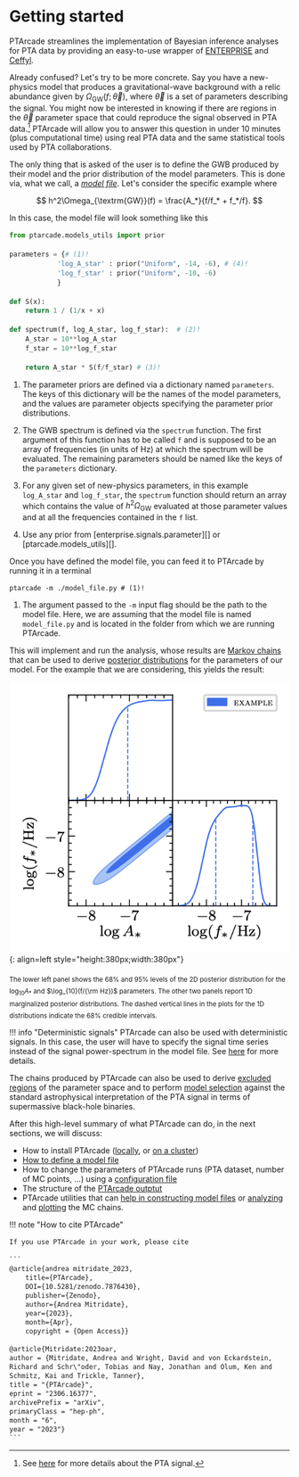 # Getting started  
PTArcade streamlines the implementation of Bayesian inference analyses for PTA data
by providing an easy-to-use wrapper of [ENTERPRISE] and [Ceffyl].

Already confused? Let's try to be more concrete. Say you have a new-physics model 
that produces a gravitational-wave background with a relic abundance given by
$\Omega_{\textrm{GW}}(f;\,\vec{\theta})$, where $\vec{\theta}$ is a set of parameters
describing the signal. You might now be interested in knowing if there are regions in 
the $\vec{\theta}$ parameter space that could reproduce the signal observed in PTA
data.[^1] PTArcade will allow you to answer this question in under 10 minutes
(plus computational time) using real PTA data and the same statistical tools
used by PTA collaborations.

[^1]: See [here][NG15] for more details about the PTA signal.

The only thing that is asked of the user is to define the GWB produced by their model 
and the prior distribution of the model parameters. This is done via, what we call, a
[_model file_][model]. Let's consider the specific example where

$$
h^2\Omega_{\textrm{GW}}(f) = \frac{A_*}{f/f_* + f_*/f}.
$$

In this case, the model file will look something like this

``` py 
from ptarcade.models_utils import prior

parameters = {# (1)! 
            'log_A_star' : prior("Uniform", -14, -6), # (4)! 
            'log_f_star' : prior("Uniform", -10, -6)
            }

def S(x):
    return 1 / (1/x + x)

def spectrum(f, log_A_star, log_f_star):  # (2)!
    A_star = 10**log_A_star
    f_star = 10**log_f_star
    
    return A_star * S(f/f_star) # (3)!
```

1. The parameter priors are defined via a dictionary named `parameters`. The
keys of this dictionary will be the names of the model parameters, and the
values are parameter objects specifying the parameter prior distributions.

2. The GWB spectrum is defined via the `spectrum` function. The first argument
of this function has to be called `f` and is supposed to be an array of frequencies
(in units of Hz) at which the spectrum will be evaluated. The remaining parameters
should be named like the keys of the `parameters` dictionary. 

3. For any given set of new-physics parameters, in this example `log_A_star` and 
`log_f_star`, the `spectrum` function should return an array which contains the value of
 $h^2\Omega_{\textrm{GW}}$ evaluated at those parameter values and at all the 
 frequencies contained in the `f` list.
 
4. Use any prior from [enterprise.signals.parameter][] or [ptarcade.models_utils][].

Once you have defined the model file, you can feed it to PTArcade by running it in a 
terminal 

```shell
ptarcade -m ./model_file.py # (1)!
```

1. The argument passed to the `-m` input flag should be the path to the model file. 
Here, we are assuming that the model file is named `model_file.py` and is located in
the folder from which we are running PTArcade. 

This will implement and run the analysis, whose results are [Markov chains][MC] that
can be used to derive [posterior distributions][posterior] for the parameters of
our model. For the example that we are considering, this yields the result:

![Example posteriors](../assets/images/ex_post.png){: align=left  style="height:380px;width:380px"}


  [Example posteriors]: ../assets/images/ex_post.png

<sub> The lower left panel shows the 68% and 95% levels of the 2D posterior
distribution for the $\log_{10}A_*$ and $\log_{10}(f/{\rm Hz})$ parameters. The 
other two panels report 1D marginalized posterior distributions. The dashed vertical
lines in the plots for the 1D distributions indicate the 68% credible intervals.</sub>


!!! info "Deterministic signals"
    PTArcade can also be used with deterministic signals. In this case, the user will
    have to specify the signal time series instead of the signal power-spectrum in the
    model file. See [here][model] for more details. 

The chains produced by PTArcade can also be used to derive [excluded regions][K_bound] of the 
parameter space and to perform [model selection][mod_sel] against the standard astrophysical interpretation
of the PTA signal in terms of supermassive black-hole binaries.

After this high-level summary of what PTArcade can do, in the next sections, we will
discuss:

- How to install PTArcade ([locally][local_install], or [on a cluster][hpc_install])
- [How to define a model file][model]
- How to change the parameters of PTArcade runs (PTA dataset, number of MC points, ...)
using a [configuration file][config]
- The structure of the [PTArcade outptut][output]
- PTArcade utilities that can [help in constructing model files][model_utils] or
 [analyzing][chain_utils] and [plotting][plot_utils] the MC chains.

!!! note "How to cite PTArcade"

    If you use PTArcade in your work, please cite

    ```
    @article{andrea mitridate_2023,
        title={PTArcade},
        DOI={10.5281/zenodo.7876430},
        publisher={Zenodo},
        author={Andrea Mitridate}, 
        year={2023}, 
        month={Apr},
        copyright = {Open Access}}

    @article{Mitridate:2023oar,
    author = {Mitridate, Andrea and Wright, David and von Eckardstein, Richard and Schr\"oder, Tobias and Nay, Jonathan and Olum, Ken and Schmitz, Kai and Trickle, Tanner},
    title = "{PTArcade}",
    eprint = "2306.16377",
    archivePrefix = "arXiv",
    primaryClass = "hep-ph",
    month = "6",
    year = "2023"}   
    ```

  [ENTERPRISE]: https://github.com/nanograv/enterprise
  [Ceffyl]: https://github.com/astrolamb/ceffyl
  [local_install]: local_install.md
  [hpc_install]: hpc_install.md
  [model]: ../inputs/model.md#stochastic-signals
  [config]: ../inputs/config.md
  [output]: ../outputs.md
  [model_utils]: ../utils/model_utils.md
  [chain_utils]: ../utils/chain_utils.md
  [plot_utils]: ../utils/plot_utils.md
  [NG15]: https://aas.com
  [MC]: https://en.wikipedia.org/wiki/Markov_chain#:~:text=A%20Markov%20chain%20or%20Markov,attained%20in%20the%20previous%20event.
  [posterior]: https://en.wikipedia.org/wiki/Posterior_probability#:~:text=In%20the%20context%20of%20Bayesian,a%20collection%20of%20observed%20data.
  [K_bound]: ../utils/plot_utils.md
  [mod_sel]: ../utils/chain_utils.md#+compute_bf
